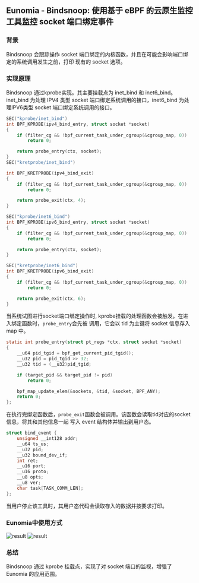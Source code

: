 ## Eunomia - Bindsnoop: 使用基于 eBPF 的云原生监控工具监控 socket 端口绑定事件

### 背景

Bindsnoop 会跟踪操作 socket 端口绑定的内核函数，并且在可能会影响端口绑定的系统调用发生之前，打印
现有的 socket 选项。

### 实现原理

Bindsnoop 通过kprobe实现。其主要挂载点为 inet_bind 和 inet6_bind。inet_bind 为处理 IPV4 类型
socket 端口绑定系统调用的接口，inet6_bind 为处理IPV6类型 socket 端口绑定系统调用的接口。
```c
SEC("kprobe/inet_bind")
int BPF_KPROBE(ipv4_bind_entry, struct socket *socket)
{
	if (filter_cg && !bpf_current_task_under_cgroup(&cgroup_map, 0))
		return 0;

	return probe_entry(ctx, socket);
}
SEC("kretprobe/inet_bind")

int BPF_KRETPROBE(ipv4_bind_exit)
{
	if (filter_cg && !bpf_current_task_under_cgroup(&cgroup_map, 0))
		return 0;

	return probe_exit(ctx, 4);
}

SEC("kprobe/inet6_bind")
int BPF_KPROBE(ipv6_bind_entry, struct socket *socket)
{
	if (filter_cg && !bpf_current_task_under_cgroup(&cgroup_map, 0))
		return 0;

	return probe_entry(ctx, socket);
}

SEC("kretprobe/inet6_bind")
int BPF_KRETPROBE(ipv6_bind_exit)
{
	if (filter_cg && !bpf_current_task_under_cgroup(&cgroup_map, 0))
		return 0;

	return probe_exit(ctx, 6);
}
```
当系统试图进行socket端口绑定操作时, kprobe挂载的处理函数会被触发。在进入绑定函数时，`probe_entry`会先被
调用，它会以 tid 为主键将 socket 信息存入 map 中。
```c
static int probe_entry(struct pt_regs *ctx, struct socket *socket)
{
	__u64 pid_tgid = bpf_get_current_pid_tgid();
	__u32 pid = pid_tgid >> 32;
	__u32 tid = (__u32)pid_tgid;

	if (target_pid && target_pid != pid)
		return 0;

	bpf_map_update_elem(&sockets, &tid, &socket, BPF_ANY);
	return 0;
};
```
在执行完绑定函数后，`probe_exit`函数会被调用。该函数会读取tid对应的socket信息，将其和其他信息一起
写入 event 结构体并输出到用户态。
```c
struct bind_event {
	unsigned __int128 addr;
	__u64 ts_us;
	__u32 pid;
	__u32 bound_dev_if;
	int ret;
	__u16 port;
	__u16 proto;
	__u8 opts;
	__u8 ver;
	char task[TASK_COMM_LEN];
};
```
当用户停止该工具时，其用户态代码会读取存入的数据并按要求打印。

### Eunomia中使用方式

![result](../imgs/mountsnoop.jpg)
![result](../imgs/bindsnoop-prometheus.png)

### 总结
Bindsnoop 通过 kprobe 挂载点，实现了对 socket 端口的监视，增强了 Eunomia 的应用范围。